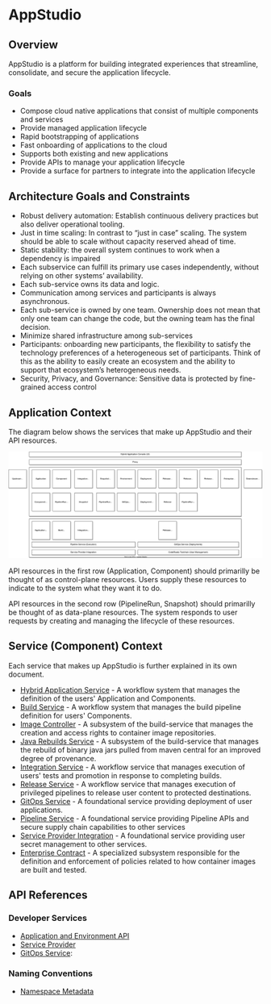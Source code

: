 # AppStudio

## Overview
AppStudio is a platform for building integrated experiences that streamline, consolidate, and secure the application lifecycle.


### Goals
- Compose cloud native applications that consist of multiple components and services
- Provide managed application lifecycle
- Rapid bootstrapping of applications
- Fast onboarding of applications to the cloud
- Supports both existing and new applications
- Provide APIs to manage your application lifecycle
- Provide a surface for partners to integrate into the application lifecycle

## Architecture Goals and Constraints
- Robust delivery automation: Establish continuous delivery practices but also deliver operational tooling.
- Just in time scaling: In contrast to “just in case” scaling. The system should be able to scale without capacity reserved ahead of time.
- Static stability: the overall system continues to work when a dependency is impaired
- Each subservice can fulfill its primary use cases independently, without relying on  other systems’ availability.
- Each sub-service owns its data and logic.
- Communication among services and participants is always asynchronous.
- Each sub-service is owned by one team. Ownership does not mean that only one team can change the code, but the owning team has the final decision.
- Minimize shared infrastructure among sub-services
- Participants: onboarding new participants, the flexibility to satisfy the technology preferences of a heterogeneous set of participants. Think of this as the ability to easily create an ecosystem and the ability to support that ecosystem’s heterogeneous needs.
- Security, Privacy, and Governance: Sensitive data is protected by fine-grained access control

## Application Context

The diagram below shows the services that make up AppStudio and their API resources.

![](../diagrams/appstudio.drawio.svg)

API resources in the first row (Application, Component) should primarilly be thought of as
control-plane resources. Users supply these resources to indicate to the system what they want it to
do.

API resources in the second row (PipelineRun, Snapshot) should primarilly be thought of as
data-plane resources. The system responds to user requests by creating and managing the lifecycle of
these resources.

## Service (Component) Context

Each service that makes up AppStudio is further explained in its own document.

- [Hybrid Application Service](./hybrid-application-service.md) - A workflow system that manages
  the definition of the users' Application and Components.
- [Build Service](./build-service.md) - A workflow system that manages the build pipeline definition
  for users' Components.
- [Image Controller](./image-controller.md) - A subsystem of the build-service that manages the
  creation and access rights to container image repositories.
- [Java Rebuilds Service](./jvm-build-service.md) - A subsystem of the build-service that manages
  the rebuild of binary java jars pulled from maven central for an improved degree of provenance.
- [Integration Service](./integration-service.md) - A workflow service that manages execution of
  users' tests and promotion in response to completing builds.
- [Release Service](./release-service.md) - A workflow service that manages execution of privileged
  pipelines to release user content to protected destinations.
- [GitOps Service](./gitops-service.md) - A foundational service providing deployment of user
  applications.
- [Pipeline Service](./pipeline-service.md) - A foundational service providing Pipeline APIs and secure supply
  chain capabilities to other services
- [Service Provider Integration](./service-provider-integration.md) - A foundational service
  providing user secret management to other services.
- [Enterprise Contract](./enterprise-contract.md) - A specialized subsystem responsible for the
  definition and enforcement of policies related to how container images are built and tested.

## API References

### Developer Services

- [Application and Environment API](../ref/application-environment-api.md)
- [Service Provider](../ref/service-provider.md)
- [GitOps Service](../ref/gitops.md):

### Naming Conventions

- [Namespace Metadata](../ADR/adr-0010-namespace-metadata)
